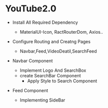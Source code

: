 # YouTube2.0
- Install All Required Dependency
    - MaterialUI-Icon, RactRouterDom, Axios..
- Configure Routing and Creatng Pages
    - Navbar,Feed,VideoDeatil,SearchFeed
- Navbar Component
    - Implement Logo And SearchBox
    - create SearchBar Component
        - Apply Style to Search Component

- Feed Component
    - Implementing SideBar 
    